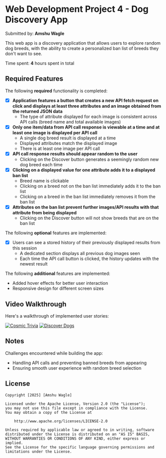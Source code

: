 # Web Development Project 4 - Dog Discovery App

Submitted by: **Amshu Wagle**

This web app is a discovery application that allows users to explore random dog breeds, with the ability to create a personalized ban list of breeds they don't want to see.

Time spent: **4** hours spent in total

## Required Features

The following **required** functionality is completed: 

- [x] **Application features a button that creates a new API fetch request on click and displays at least three attributes and an image obtained from the returned JSON data**
  - The type of attribute displayed for each image is consistent across API calls (breed name and total available images)
- [x] **Only one item/data from API call response is viewable at a time and at least one image is displayed per API call**
  - A single dog breed result is displayed at a time 
  - Displayed attributes match the displayed image
  - There is at least one image per API call
- [x] **API call response results should appear random to the user**
  - Clicking on the Discover button generates a seemingly random new dog breed each time
- [x] **Clicking on a displayed value for one attribute adds it to a displayed ban list**
  - Breed name is clickable
  - Clicking on a breed not on the ban list immediately adds it to the ban list 
  - Clicking on a breed in the ban list immediately removes it from the ban list 
- [x] **Attributes on the ban list prevent further images/API results with that attribute from being displayed**
  - Clicking on the Discover button will not show breeds that are on the ban list

The following **optional** features are implemented:

- [x] Users can see a stored history of their previously displayed results from this session
  - A dedicated section displays all previous dog images seen
  - Each time the API call button is clicked, the history updates with the newest result

The following **additional** features are implemented:

* Added hover effects for better user interaction
* Responsive design for different screen sizes

## Video Walkthrough

Here's a walkthrough of implemented user stories:

[![Cosmic Trivia](https://img.youtube.com/vi/3E6ThhldyPQ/0.jpg)](https://www.youtube.com/watch?v=3E6ThhldyPQ)
[![Discover Dogs](https://img.youtube.com/vi/Qvw_Jox6xkI/0.jpg)](https://www.youtube.com/watch?v=Qvw_Jox6xkI)

<!-- https://www.youtube.com/watch?v=
https://youtu.be/Qvw_Jox6xkI?si=L-EOHh_rQt5N49N6 -->
## Notes

Challenges encountered while building the app:
- Handling API calls and preventing banned breeds from appearing
- Ensuring smooth user experience with random breed selection


## License

    Copyright [2025] [Amshu Wagle]

    Licensed under the Apache License, Version 2.0 (the "License");
    you may not use this file except in compliance with the License.
    You may obtain a copy of the License at

        http://www.apache.org/licenses/LICENSE-2.0

    Unless required by applicable law or agreed to in writing, software
    distributed under the License is distributed on an "AS IS" BASIS,
    WITHOUT WARRANTIES OR CONDITIONS OF ANY KIND, either express or implied.
    See the License for the specific language governing permissions and
    limitations under the License.

